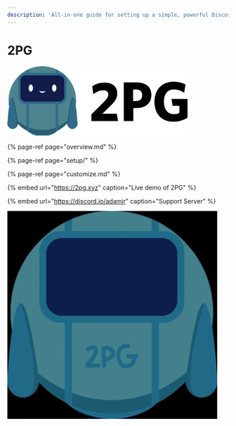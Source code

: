 ```yaml
---
description: 'All-in-one guide for setting up a simple, powerful Discord bot - 2PG.'
---
```


# 2PG

![2PG - Simple, powerful, Discord bot.](../../.gitbook/assets/image%20%2831%29.png)

{% page-ref page="overview.md" %}

{% page-ref page="setup/" %}

{% page-ref page="customize.md" %}

{% embed url="https://2pg.xyz" caption="Live demo of 2PG" %}

{% embed url="https://discord.io/adamjr" caption="Support Server" %}

![Image by tkt](../../.gitbook/assets/giphy.gif)

